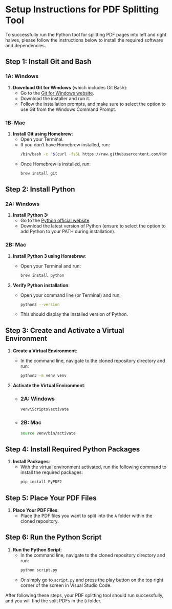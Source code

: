 # Setup Instructions for PDF Splitting Tool

To successfully run the Python tool for splitting PDF pages into left and right halves, please follow the instructions below to install the required software and dependencies.

## Step 1: Install Git and Bash

### 1A: Windows
1. **Download Git for Windows** (which includes Git Bash):
   - Go to the [Git for Windows website](https://gitforwindows.org/).
   - Download the installer and run it.
   - Follow the installation prompts, and make sure to select the option to use Git from the Windows Command Prompt.

### 1B: Mac
1. **Install Git using Homebrew**:
   - Open your Terminal.
   - If you don’t have Homebrew installed, run:
     ```bash
     /bin/bash -c "$(curl -fsSL https://raw.githubusercontent.com/Homebrew/install/HEAD/install.sh)"
     ```
   - Once Homebrew is installed, run:
     ```bash
     brew install git
     ```

## Step 2: Install Python

### 2A: Windows
1. **Install Python 3:**
   - Go to the [Python official website](https://www.python.org/downloads/).
   - Download the latest version of Python (ensure to select the option to add Python to your PATH during installation).

### 2B: Mac
1. **Install Python 3 using Homebrew**:
   - Open your Terminal and run:
     ```bash
     brew install python
     ```

2. **Verify Python installation**:
   - Open your command line (or Terminal) and run:
     ```bash
     python3 --version
     ```
   - This should display the installed version of Python.

## Step 3: Create and Activate a Virtual Environment

1. **Create a Virtual Environment**:
   - In the command line, navigate to the cloned repository directory and run:
     ```bash
     python3 -m venv venv
     ```

2. **Activate the Virtual Environment**:
   - ### 2A: Windows
     ```bash
     venv\Scripts\activate
     ```
   - ### 2B: Mac
     ```bash
     source venv/bin/activate
     ```

## Step 4: Install Required Python Packages

1. **Install Packages**:
   - With the virtual environment activated, run the following command to install the required packages:
     ```bash
     pip install PyPDF2
     ```

## Step 5: Place Your PDF Files

1. **Place Your PDF Files**:
   - Place the PDF files you want to split into the `A` folder within the cloned repository.

## Step 6: Run the Python Script

1. **Run the Python Script**:
   - In the command line, navigate to the cloned repository directory and run:
     ```bash
     python script.py
     ```
    - Or simply go to `script.py` and press the play button on the top right corner of the screen in Visual Studio Code.

After following these steps, your PDF splitting tool should run successfully, and you will find the split PDFs in the `B` folder.
